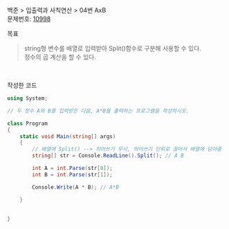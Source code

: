 
백준 > 입출력과 사칙연산 > 04번 AxB    
문제번호: [10998](https://www.acmicpc.net/problem/10998)

목표
>string형 변수를 배열로 입력받아 Split()함수로 구분해 사용할 수 있다.    
>정수의 곱 계산을 할 수 있다.

<br>

작성한 코드   

```cs
using System;

// 두 정수 A와 B를 입력받은 다음, A*B를 출력하는 프로그램을 작성하시오.

class Program
{    
    static void Main(string[] args)
    {
        // 배열에 Split() --> 띄어쓰기 무시, 띄어쓰기 단위로 끊어서 배열에 담아줌
        string[] str = Console.ReadLine().Split(); // A B

        int A = int.Parse(str[0]);
        int B = int.Parse(str[1]);

        Console.Write(A * B); // A*B

    }
    
    
}
```
